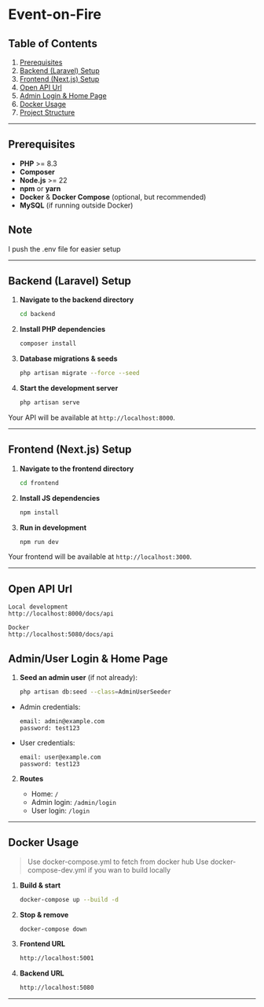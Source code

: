 # Event-on-Fire

## Table of Contents

1. [Prerequisites](#prerequisites)
2. [Backend (Laravel) Setup](#backend-laravel-setup)
3. [Frontend (Next.js) Setup](#frontend-nextjs-setup)
4. [Open API Url](#open-api-url)
5. [Admin Login & Home Page](#admin-login--home-page)
6. [Docker Usage](#docker-usage)
7. [Project Structure](#project-structure)
---

## Prerequisites

* **PHP** >= 8.3
* **Composer** 
* **Node.js** >= 22
* **npm** or **yarn**
* **Docker** & **Docker Compose** (optional, but recommended)
* **MySQL** (if running outside Docker)

## Note
I push the .env file for easier setup

---

## Backend (Laravel) Setup



1. **Navigate to the backend directory**

   ```bash
   cd backend
   ```

2. **Install PHP dependencies**

   ```bash
   composer install
   ```


3. **Database migrations & seeds**

   ```bash
   php artisan migrate --force --seed
   ```

4. **Start the development server**

   ```bash
   php artisan serve
   ```

Your API will be available at `http://localhost:8000`.

---

## Frontend (Next.js) Setup

1. **Navigate to the frontend directory**

   ```bash
   cd frontend
   ```

2. **Install JS dependencies**

   ```bash
   npm install
   ```

4. **Run in development**

   ```bash
   npm run dev
   ```

Your frontend will be available at `http://localhost:3000`.

---

## Open API Url

    Local development 
    http://localhost:8000/docs/api

    Docker
    http://localhost:5080/docs/api
    

## Admin/User Login & Home Page

1. **Seed an admin user** (if not already):

   ```bash
   php artisan db:seed --class=AdminUserSeeder
   ```

* Admin credentials:

     ```
     email: admin@example.com
     password: test123
     ```

* User credentials:

     ```
     email: user@example.com
     password: test123
     ```

2. **Routes**

   * Home: `/`
   * Admin login: `/admin/login`
   * User login: `/login`
---

## Docker Usage

> Use docker-compose.yml to fetch from docker hub
> Use docker-compose-dev.yml if you wan to build locally


1. **Build & start**

   ```bash
   docker-compose up --build -d
   ```
2. **Stop & remove**

   ```bash
   docker-compose down
   ```

3. **Frontend URL**

   ```bash
   http://localhost:5001
   ```

3. **Backend URL**

   ```bash
   http://localhost:5080
   ```

---

